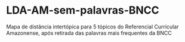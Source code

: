 # LDA-AM-sem-palavras-BNCC
Mapa de distância intertópica para 5 tópicos do Referencial Curricular Amazonense, após retirada das palavras mais frequentes da BNCC
